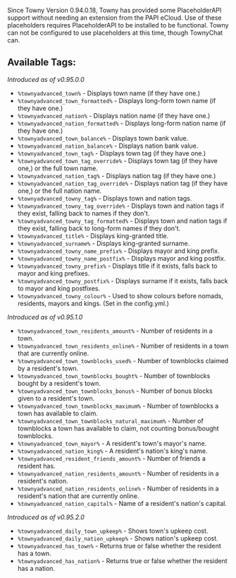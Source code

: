 Since Towny Version 0.94.0.18, Towny has provided some PlaceholderAPI support without needing an extension from the PAPI eCloud. Use of these placeholders requires PlaceholderAPI to be installed to be functional. Towny can not be configured to use placeholders at this time, though TownyChat can. 

## Available Tags:

_Introduced as of v0.95.0.0_
- `%townyadvanced_town%` - Displays town name (if they have one.)
- `%townyadvanced_town_formatted%` - Displays long-form town name (if they have one.)
- `%townyadvanced_nation%` - Displays nation name (if they have one.)
- `%townyadvanced_nation_formatted%` - Displays long-form nation name (if they have one.)
- `%townyadvanced_town_balance%` - Displays town bank value.
- `%townyadvanced_nation_balance%` - Displays nation bank value.
- `%townyadvanced_town_tag%` - Displays town tag (if they have one.)
- `%townyadvanced_town_tag_override%` - Displays town tag (if they have one,) or the full town name.
- `%townyadvanced_nation_tag%` - Displays nation tag (if they have one.)
- `%townyadvanced_nation_tag_override%` - Displays nation tag (if they have one,) or the full nation name.
- `%townyadvanced_towny_tag%` - Displays town and nation tags.
- `%townyadvanced_towny_tag_override%` - Displays town and nation tags if they exist, falling back to names if they don't.
- `%townyadvanced_towny_tag_formatted%` - Displays town and nation tags if they exist, falling back to long-form names if they don't.
- `%townyadvanced_title%` - Displays king-granted title.
- `%townyadvanced_surname%` - Displays king-granted surname.
- `%townyadvanced_towny_name_prefix%` - Displays mayor and king prefix.
- `%townyadvanced_towny_name_postfix%` - Displays mayor and king postfix.
- `%townyadvanced_towny_prefix%` - Displays title if it exists, falls back to mayor and king prefixes.
- `%townyadvanced_towny_postfix%` - Displays surname if it exists, falls back to mayor and king postfixes.
- `%townyadvanced_towny_colour%` - Used to show colours before nomads, residents, mayors and kings. (Set in the config.yml.)  

_Introduced as of v0.95.1.0_
- `%townyadvanced_town_residents_amount%` - Number of residents in a town.
- `%townyadvanced_town_residents_online%` - Number of residents in a town that are currently online.
- `%townyadvanced_town_townblocks_used%` - Number of townblocks claimed by a resident's town.
- `%townyadvanced_town_townblocks_bought%` - Number of townblocks bought by a resident's town.
- `%townyadvanced_town_townblocks_bonus%` - Number of bonus blocks given to a resident's town.
- `%townyadvanced_town_townblocks_maximum%` - Number of townblocks a town has available to claim.
- `%townyadvanced_town_townblocks_natural_maximum%` - Number of townblocks a town has available to claim, not counting bonus/bought townblocks.
- `%townyadvanced_town_mayor%` - A resident's town's mayor's name.
- `%townyadvanced_nation_king%` - A resident's nation's king's name.
- `%townyadvanced_resident_friends_amount%` - Number of friends a resident has.
- `%townyadvanced_nation_residents_amount%` - Number of residents in a resident's nation.
- `%townyadvanced_nation_residents_online%` - Number of residents in a resident's nation that are currently online.
- `%townyadvanced_nation_capital%` - Name of a resident's nation's capital.

_Introduced as of v0.95.2.0_
- `%townyadvanced_daily_town_upkeep%` - Shows town's upkeep cost.
- `%townyadvanced_daily_nation_upkeep%` - Shows nation's upkeep cost.
- `%townyadvanced_has_town%` - Returns true or false whether the resident has a town.
- `%townyadvanced_has_nation%` - Returns true or false whether the resident has a nation.
